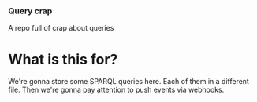 ### Query crap

A repo full of crap about queries

# What is this for?
We're gonna store some SPARQL queries here. Each of them in a different file.
Then we're gonna pay attention to push events via webhooks.
